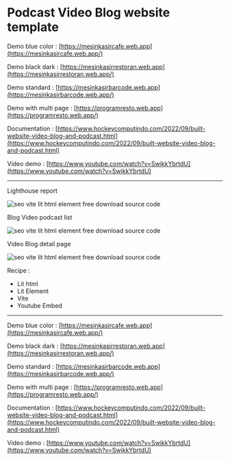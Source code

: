 # Podcast Video Blog website template

Demo blue color : [https://mesinkasircafe.web.app](https://mesinkasircafe.web.app/)

Demo black dark : [https://mesinkasirrestoran.web.app](https://mesinkasirrestoran.web.app/)

Demo standard : [https://mesinkasirbarcode.web.app](https://mesinkasirbarcode.web.app/)

Demo with multi page : [https://programresto.web.app](https://programresto.web.app/)

Documentation : [https://www.hockeycomputindo.com/2022/09/built-website-video-blog-and-podcast.html](https://www.hockeycomputindo.com/2022/09/built-website-video-blog-and-podcast.html)

Video demo : [https://www.youtube.com/watch?v=SwikkYbrtdU](https://www.youtube.com/watch?v=SwikkYbrtdU)

---

Lighthouse report

![seo vite lit html element free download source code](<https://blogger.googleusercontent.com/img/b/R29vZ2xl/AVvXsEiu7RI3oadIFs2zg6Sdkr8JbH2TyQrxQubZk_Hks6mxBVwKzilglc33hdEb0EB9bqyUw29zgf5JmiaHgYQdTp6AKXx8oJyiIm6YZNjEF9cYREpDDo-mO6GmyFwFTzfyn8GCz38UTwlXdBjgNpG4VMPyiTIMUKVPp3Pzp3unisIsnHX-CGNFiNGdbkIhDQ/s1348/built%20website%20SEO%20with%20vite%20lit%20html%20element%20(1).png>)

Blog Video podcast list

![seo vite lit html element free download source code](<https://blogger.googleusercontent.com/img/b/R29vZ2xl/AVvXsEh61aN48C02Yiiw2rWQDfJXErr6Wp4m2V5gsCOpnhXMM68Qmbs87S3-C7WYk354kq7DdiBc5jFbnQPDLZh8bJpeE2WMZz-uTdy28K7LGL3aDmohExBtOFGSwhKwg6HgWYFttwBsb4wI3wwahEiNs0-jRiLo2nL8xZ7RRG1Ch0-nVToEPo5hAY8wMXxWuQ/s790/built%20website%20SEO%20with%20vite%20lit%20html%20element%20(2).png>)

Video Blog detail page

![seo vite lit html element free download source code](<https://blogger.googleusercontent.com/img/b/R29vZ2xl/AVvXsEhvk-v63bS33ALZEBZcpqGfWCFGiHfon4IQm5l2VCqOGe8NA_DJ-nB0czhUHbeYkeIFJ8Q_hB9WkJy9zOzwMniw-J0JtMgsv8WJeOxGcN_9DyGdpsbKatmIge8-D4IRFcJTDmkGnVWzyl_wy9R_s2XVU4iUjrD9V6zh-5Tb7JrY3KBwKPBSvZ8aV8hbHw/s658/built%20website%20SEO%20with%20vite%20lit%20html%20element%20(3).png>)

Recipe :

- Lit html
- Lit Element
- Vite
- Youtube Embed

---

Demo blue color : [https://mesinkasircafe.web.app](https://mesinkasircafe.web.app/)

Demo black dark : [https://mesinkasirrestoran.web.app](https://mesinkasirrestoran.web.app/)

Demo standard : [https://mesinkasirbarcode.web.app](https://mesinkasirbarcode.web.app/)

Demo with multi page : [https://programresto.web.app](https://programresto.web.app/)

Documentation : [https://www.hockeycomputindo.com/2022/09/built-website-video-blog-and-podcast.html](https://www.hockeycomputindo.com/2022/09/built-website-video-blog-and-podcast.html)

Video demo : [https://www.youtube.com/watch?v=SwikkYbrtdU](https://www.youtube.com/watch?v=SwikkYbrtdU)
